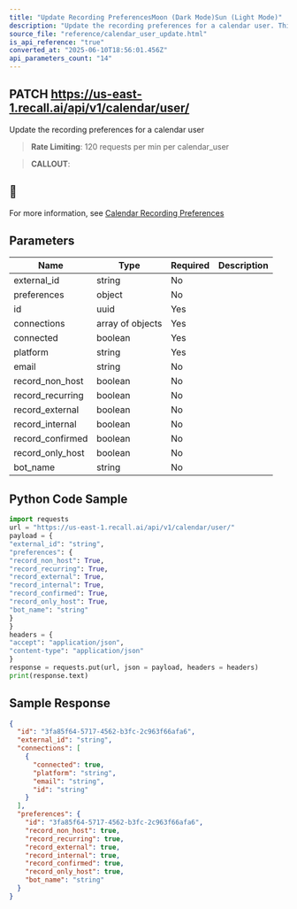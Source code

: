 ```yaml
---
title: "Update Recording PreferencesMoon (Dark Mode)Sun (Light Mode)"
description: "Update the recording preferences for a calendar user. This endpoint is rate limited to: 120 requests per min per calendar_user"
source_file: "reference/calendar_user_update.html"
is_api_reference: "true"
converted_at: "2025-06-10T18:56:01.456Z"
api_parameters_count: "14"
---
```

## PATCH https://us-east-1.recall.ai/api/v1/calendar/user/

Update the recording preferences for a calendar user

> **Rate Limiting**: 120 requests per min per calendar_user

> **CALLOUT**:

## 📘

For more information, see [Calendar Recording Preferences](/docs/calendar-v1-recording-preferences#recording-preferences.md)
## Parameters

| Name | Type | Required | Description |
| --- | --- | --- | --- |
| external_id | string | No |  |
| preferences | object | No |  |
| id | uuid | Yes |  |
| connections | array of objects | Yes |  |
| connected | boolean | Yes |  |
| platform | string | Yes |  |
| email | string | No |  |
| record_non_host | boolean | No |  |
| record_recurring | boolean | No |  |
| record_external | boolean | No |  |
| record_internal | boolean | No |  |
| record_confirmed | boolean | No |  |
| record_only_host | boolean | No |  |
| bot_name | string | No |  |

## Python Code Sample

```python
import requests
url = "https://us-east-1.recall.ai/api/v1/calendar/user/"
payload = {
"external_id": "string",
"preferences": {
"record_non_host": True,
"record_recurring": True,
"record_external": True,
"record_internal": True,
"record_confirmed": True,
"record_only_host": True,
"bot_name": "string"
}
}
headers = {
"accept": "application/json",
"content-type": "application/json"
}
response = requests.put(url, json = payload, headers = headers)
print(response.text)
```

## Sample Response

```json
{
  "id": "3fa85f64-5717-4562-b3fc-2c963f66afa6",
  "external_id": "string",
  "connections": [
    {
      "connected": true,
      "platform": "string",
      "email": "string",
      "id": "string"
    }
  ],
  "preferences": {
    "id": "3fa85f64-5717-4562-b3fc-2c963f66afa6",
    "record_non_host": true,
    "record_recurring": true,
    "record_external": true,
    "record_internal": true,
    "record_confirmed": true,
    "record_only_host": true,
    "bot_name": "string"
  }
}
```

